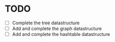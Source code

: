 # TODO

- [ ] Complete the tree datastructure
- [ ] Add and complete the graph datastructure
- [ ] Add and complete the hashtable datastructure
